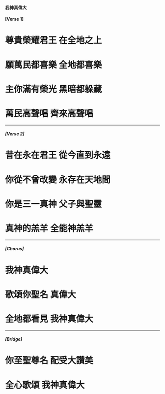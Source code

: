 
#### 我神真偉大
#### [Verse 1]

# 尊貴榮耀君王 在全地之上
# 願萬民都喜樂 全地都喜樂
# 主你滿有榮光 黑暗都躲藏
# 萬民高聲唱 齊來高聲唱

--- 

##### [Verse 2]

# 昔在永在君王 從今直到永遠
# 你從不曾改變 永存在天地間
# 你是三一真神 父子與聖靈
# 真神的羔羊 全能神羔羊

----

##### [Chorus]

# 我神真偉大 
# 歌頌你聖名 真偉大
# 全地都看見 我神真偉大

---

##### [Bridge]

# 你至聖尊名 配受大讚美
# 全心歌頌 我神真偉大

